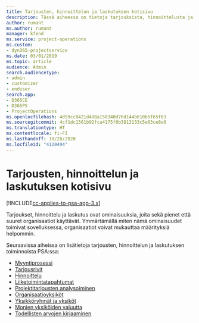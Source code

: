 ```yaml
---
title: Tarjousten, hinnoittelun ja laskutuksen kotisivu
description: Tässä aiheessa on tietoja tarjouksista, hinnoittelusta ja laskutuksesta.
author: rumant
ms.author: rumant
manager: kfend
ms.service: project-operations
ms.custom:
- dyn365-projectservice
ms.date: 03/01/2019
ms.topic: article
audience: Admin
search.audienceType:
- admin
- customizer
- enduser
search.app:
- D365CE
- D365PS
- ProjectOperations
ms.openlocfilehash: 4d59cc8421d4d8a158340d76d144b610b5f65f63
ms.sourcegitcommit: 4cf1dc1561b92fca4175f0b3813133c5e63ce8e6
ms.translationtype: HT
ms.contentlocale: fi-FI
ms.lasthandoff: 10/28/2020
ms.locfileid: "4120494"
---
```

# <a name="quoting-pricing-and-billing-home-page"></a>Tarjousten, hinnoittelun ja laskutuksen kotisivu

[!INCLUDE[cc-applies-to-psa-app-3.x](../includes/cc-applies-to-psa-app-3x.md)]

Tarjoukset, hinnoittelu ja laskutus ovat ominaisuuksia, joita sekä pienet että suuret organisaatiot käyttävät. Ymmärtämällä miten nämä ominaisuudet toimivat sovelluksessa, organisaatiot voivat mukauttaa määrityksiä helpommin.

Seuraavissa aiheissa on lisätietoja tarjousten, hinnoittelun ja laskutuksen toiminnoista PSA:ssa:

- [Myyntiprosessi](basic-sales-process.md)
- [Tarjousrivit](basic-quote-lines.md)
- [Hinnoittelu](basic-pricing.md)
- [Liiketoimintatapahtumat](basic-business-transactions.md)
- [Projektitarjousten analysoiminen](basic-analyzing-quotes.md)
- [Organisaatioyksiköt](advanced-organizational.md)
- [Yksikköryhmät ja yksiköt](advanced-units.md)
- [Monien yksiköiden valuutta](advanced-currency.md)
- [Todellisten arvojen kirjaaminen](advanced-actuals.md)
